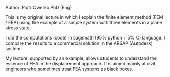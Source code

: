 Author: Piotr Owerko PhD (Eng)

This is my original lecture in which 
I explain the finite element method (FEM / FEA) 
using the example of a simple system with 
three elements in a plane stress state.

I did the computations (code) in sagemath (95% python + 5% C) language.
I compare the results to a commercial solution in the ARSAP (Autodesk) system.

My lecture, supported by an example, allows students 
to understand the essence of FEA in the displacement approach. 
It is aimed mainly at civil engineers 
who sometimes treat FEA systems as black boxes.



